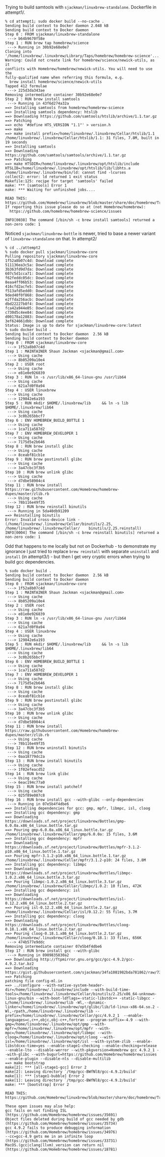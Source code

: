 Trying to build samtools with `sjackman/linuxbrew-standalone`. Dockerfile in attempt1/.

    % cd attempt1; sudo docker build --no-cache .
    Sending build context to Docker daemon 2.048 kB
    Sending build context to Docker daemon 
    Step 0 : FROM sjackman/linuxbrew-standalone
     ---> b64b9670f58e
    Step 1 : RUN brew tap homebrew/science
     ---> Running in 30b92e68e0e7
    Cloning into '/home/linuxbrew/.linuxbrew/Library/Taps/homebrew/homebrew-science'...
    Warning: Could not create link for homebrew/science/newick-utils, as it
    conflicts with Homebrew/homebrew/newick-utils. You will need to use the
    fully-qualified name when referring this formula, e.g.
      brew install homebrew/science/newick-utils
    Tapped 412 formulae
     ---> 225d3da343ae
    Removing intermediate container 30b92e68e0e7
    Step 2 : RUN brew install samtools
     ---> Running in 43f6d274a32a
    ==> Installing samtools from homebrew/homebrew-science
    ==> Installing samtools dependency: htslib
    ==> Downloading https://github.com/samtools/htslib/archive/1.1.tar.gz
    ==> Patching
    ==> echo '#define HTS_VERSION "1.1"' > version.h
    ==> make
    ==> make install prefix=/home/linuxbrew/.linuxbrew/Cellar/htslib/1.1
    /home/linuxbrew/.linuxbrew/Cellar/htslib/1.1: 31 files, 7.8M, built in 19 seconds
    ==> Installing samtools
    ==> Downloading https://github.com/samtools/samtools/archive/1.1.tar.gz
    ==> Patching
    ==> make HTSDIR=/home/linuxbrew/.linuxbrew/opt/htslib/include HTSLIB=/home/linuxbrew/.linuxbrew/opt/htslib/lib/libhts.a
    /home/linuxbrew/.linuxbrew/bin/ld: cannot find -lcurses
    collect2: error: ld returned 1 exit status
    Makefile:125: recipe for target 'samtools' failed
    make: *** [samtools] Error 1
    make: *** Waiting for unfinished jobs....
    
    READ THIS: https://github.com/Homebrew/linuxbrew/blob/master/share/doc/homebrew/Troubleshooting.md#troubleshooting
    If reporting this issue please do so at (not Homebrew/homebrew):
      https://github.com/homebrew/homebrew-science/issues
    
    INFO[0038] The command [/bin/sh -c brew install samtools] returned a non-zero code: 1 

Noticed `sjackman/linuxbrew-bottle` is newer, tried to base a newer variant of `linuxbrew-standalone` on that. In attempt2/

    % cd ../attempt2
    % sudo docker pull sjackman/linuxbrew-core
    Pulling repository sjackman/linuxbrew-core
    1f52a8b07c4d: Download complete 
    511136ea3c5a: Download complete 
    3b363fd9d7da: Download complete 
    607c5d1cca71: Download complete 
    f62feddc05dc: Download complete 
    8eaa4ff06b53: Download complete 
    416cfd2acfe5: Download complete 
    f513afd5edd0: Download complete 
    9ded40f0f868: Download complete 
    e2ffda256acb: Download complete 
    dbd22227b8f4: Download complete 
    fca42a944e05: Download complete 
    c730d5c4ee84: Download complete 
    d00178a12883: Download complete 
    3ef624661dbb: Download complete 
    Status: Image is up to date for sjackman/linuxbrew-core:latest
    % sudo docker build .
    Sending build context to Docker daemon  2.56 kB
    Sending build context to Docker daemon 
    Step 0 : FROM sjackman/linuxbrew-core
     ---> 1f52a8b07c4d
    Step 1 : MAINTAINER Shaun Jackman <sjackman@gmail.com>
     ---> Using cache
     ---> 8b05209a10e4
    Step 2 : USER root
     ---> Using cache
     ---> e81e0e926839
    Step 3 : RUN ln -s /usr/lib/x86_64-linux-gnu /usr/lib64
     ---> Using cache
     ---> 621a7d0f0a94
    Step 4 : USER linuxbrew
     ---> Using cache
     ---> 129842e6a193
    Step 5 : RUN mkdir $HOME/.linuxbrew/lib     && ln -s lib $HOME/.linuxbrew/lib64
     ---> Using cache
     ---> 3c0b265bbcf7
    Step 6 : ENV HOMEBREW_BUILD_BOTTLE 1
     ---> Using cache
     ---> 1ca711a587d2
    Step 7 : ENV HOMEBREW_DEVELOPER 1
     ---> Using cache
     ---> 7175d5e2b646
    Step 8 : RUN brew install glibc
     ---> Using cache
     ---> 8ceabf81cb1e
    Step 9 : RUN brew postinstall glibc
     ---> Using cache
     ---> 3a47cbc3f3b5
    Step 10 : RUN brew unlink glibc
     ---> Using cache
     ---> d7dbe58904c4
    Step 11 : RUN brew install https://raw.githubusercontent.com/Homebrew/homebrew-dupes/master/zlib.rb
     ---> Using cache
     ---> 78b116e49f35
    Step 12 : RUN brew reinstall binutils
     ---> Running in 5da40db91209
    ==> Reinstalling binutils
    Error: Invalid cross-device link - (/home/linuxbrew/.linuxbrew/Cellar/binutils/2.25, /home/linuxbrew/.linuxbrew/Cellar/    binutils/2.25.reinstall)
    INFO[0004] The command [/bin/sh -c brew reinstall binutils] returned a non-zero code: 1 

Odd that happens to me locally but not on Dockerhub - to demonstrate my ignorance I just tried to replace `brew reinstall` with separate `uninstall` and `install` (in attempt3/) - but then I get very cryptic errors when trying to build gcc dependencies.

    % sudo docker build .
    Sending build context to Docker daemon  2.56 kB
    Sending build context to Docker daemon 
    Step 0 : FROM sjackman/linuxbrew-core
     ---> 1f52a8b07c4d
    Step 1 : MAINTAINER Shaun Jackman <sjackman@gmail.com>
     ---> Using cache
     ---> 8b05209a10e4
    Step 2 : USER root
     ---> Using cache
     ---> e81e0e926839
    Step 3 : RUN ln -s /usr/lib/x86_64-linux-gnu /usr/lib64
     ---> Using cache
     ---> 621a7d0f0a94
    Step 4 : USER linuxbrew
     ---> Using cache
     ---> 129842e6a193
    Step 5 : RUN mkdir $HOME/.linuxbrew/lib     && ln -s lib $HOME/.linuxbrew/lib64
     ---> Using cache
     ---> 3c0b265bbcf7
    Step 6 : ENV HOMEBREW_BUILD_BOTTLE 1
     ---> Using cache
     ---> 1ca711a587d2
    Step 7 : ENV HOMEBREW_DEVELOPER 1
     ---> Using cache
     ---> 7175d5e2b646
    Step 8 : RUN brew install glibc
     ---> Using cache
     ---> 8ceabf81cb1e
    Step 9 : RUN brew postinstall glibc
     ---> Using cache
     ---> 3a47cbc3f3b5
    Step 10 : RUN brew unlink glibc
     ---> Using cache
     ---> d7dbe58904c4
    Step 11 : RUN brew install https://raw.githubusercontent.com/Homebrew/homebrew-dupes/master/zlib.rb
     ---> Using cache
     ---> 78b116e49f35
    Step 12 : RUN brew uninstall binutils
     ---> Using cache
     ---> 0aa18779dc2a
    Step 13 : RUN brew install binutils
     ---> Using cache
     ---> 1f02efeacd52
    Step 14 : RUN brew link glibc
     ---> Using cache
     ---> 6eac194c77a0
    Step 15 : RUN brew install patchelf
     ---> Using cache
     ---> 025f89e087c8
    Step 16 : RUN brew install gcc --with-glibc --only-dependencies
     ---> Running in 07e5b4f4dbe6
    ==> Installing dependencies for gcc: gmp, mpfr, libmpc, isl, cloog
    ==> Installing gcc dependency: gmp
    ==> Downloading https://downloads.sf.net/project/linuxbrew/Bottles/gmp-6.0.0a.x86_64_linux.bottle.tar.gz
    ==> Pouring gmp-6.0.0a.x86_64_linux.bottle.tar.gz
    /home/linuxbrew/.linuxbrew/Cellar/gmp/6.0.0a: 15 files, 3.6M
    ==> Installing gcc dependency: mpfr
    ==> Downloading https://downloads.sf.net/project/linuxbrew/Bottles/mpfr-3.1.2-p10.x86_64_linux.bottle.1.tar.gz
    ==> Pouring mpfr-3.1.2-p10.x86_64_linux.bottle.1.tar.gz
    /home/linuxbrew/.linuxbrew/Cellar/mpfr/3.1.2-p10: 24 files, 3.8M
    ==> Installing gcc dependency: libmpc
    ==> Downloading https://downloads.sf.net/project/linuxbrew/Bottles/libmpc-1.0.2.x86_64_linux.bottle.3.tar.gz
    ==> Pouring libmpc-1.0.2.x86_64_linux.bottle.3.tar.gz
    /home/linuxbrew/.linuxbrew/Cellar/libmpc/1.0.2: 10 files, 472K
    ==> Installing gcc dependency: isl
    ==> Downloading https://downloads.sf.net/project/linuxbrew/Bottles/isl-0.12.2.x86_64_linux.bottle.2.tar.gz
    ==> Pouring isl-0.12.2.x86_64_linux.bottle.2.tar.gz
    /home/linuxbrew/.linuxbrew/Cellar/isl/0.12.2: 55 files, 3.7M
    ==> Installing gcc dependency: cloog
    ==> Downloading https://downloads.sf.net/project/linuxbrew/Bottles/cloog-0.18.1.x86_64_linux.bottle.2.tar.gz
    ==> Pouring cloog-0.18.1.x86_64_linux.bottle.2.tar.gz
    /home/linuxbrew/.linuxbrew/Cellar/cloog/0.18.1: 33 files, 656K
     ---> 474b577e9ddc
    Removing intermediate container 07e5b4f4dbe6
    Step 17 : RUN brew install gcc --with-glibc
     ---> Running in 8909835830a2
    ==> Downloading http://ftpmirror.gnu.org/gcc/gcc-4.9.2/gcc-4.9.2.tar.bz2
    ==> Downloading https://gist.githubusercontent.com/sjackman/34fa1081982bda781862/raw/738349d49f4f094cced7cfe287cdcdfcd7207265/52fd2e1.diff
    ==> Patching
    patching file config-ml.in
    ==> ../configure --with-native-system-header-dir=/home/linuxbrew/.linuxbrew/include --with-build-time-tools=/home/linuxbrew/.linuxbrew/Cellar/binutils/2.25/x86_64-unknown-linux-gnu/bin --with-boot-ldflags=-static-libstdc++ -static-libgcc -L/home/linuxbrew/.linuxbrew/lib -Wl,--dynamic-linker=/home/linuxbrew/.linuxbrew/opt/glibc/lib/ld-linux-x86-64.so.2 -Wl,-rpath,/home/linuxbrew/.linuxbrew/lib --prefix=/home/linuxbrew/.linuxbrew/Cellar/gcc/4.9.2_1  --enable-languages=c,c++,objc,obj-c++,fortran --program-suffix=-4.9 --with-gmp=/home/linuxbrew/.linuxbrew/opt/gmp --with-mpfr=/home/linuxbrew/.linuxbrew/opt/mpfr --with-mpc=/home/linuxbrew/.linuxbrew/opt/libmpc --with-cloog=/home/linuxbrew/.linuxbrew/opt/cloog --with-isl=/home/linuxbrew/.linuxbrew/opt/isl --with-system-zlib --enable-libstdcxx-time=yes --enable-stage1-checking --enable-checking=release --enable-lto --disable-werror --with-pkgversion=Homebrew gcc 4.9.2_1 --with-glibc --with-bugurl=https://github.com/Homebrew/homebrew/issues --enable-plugin --disable-nls --disable-multilib
    ==> make bootstrap
    make[2]: *** [all-stage1-gcc] Error 2
    make[2]: Leaving directory `/tmp/gcc-BWfNl8/gcc-4.9.2/build'
    make[1]: *** [stage1-bubble] Error 2
    make[1]: Leaving directory `/tmp/gcc-BWfNl8/gcc-4.9.2/build'
    make: *** [bootstrap] Error 2
    
    READ THIS: https://github.com/Homebrew/linuxbrew/blob/master/share/doc/homebrew/Troubleshooting.md#troubleshooting
    
    These open issues may also help:
    gcc fails on not finding ISL (https://github.com/Homebrew/homebrew/issues/35691)
    Object files deleted during build of gcc needed by gdb (https://github.com/Homebrew/homebrew/issues/35734)
    gcc 4.9.2 fails to produce debugging information (https://github.com/Homebrew/homebrew/issues/34976)
    --cc=gcc-4.9 gets me in an infinite loop (https://github.com/Homebrew/homebrew/issues/33731)
    MacOS.(gcc|clang|llvm)_version can return nil (https://github.com/Homebrew/homebrew/issues/18781)
